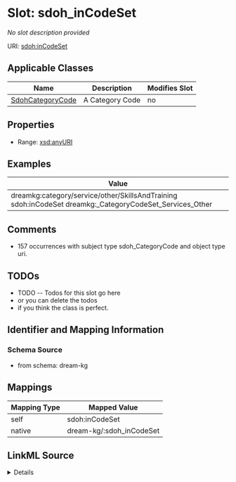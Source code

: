 

# Slot: sdoh_inCodeSet


_No slot description provided_





URI: [sdoh:inCodeSet](http://schema.org/inCodeSet)



<!-- no inheritance hierarchy -->





## Applicable Classes

| Name | Description | Modifies Slot |
| --- | --- | --- |
| [SdohCategoryCode](../classes/SdohCategoryCode.md) | A Category Code |  no  |







## Properties

* Range: [xsd:anyURI](xsd:anyURI)






## Examples

| Value |
| --- |
| dreamkg:category/service/other/SkillsAndTraining sdoh:inCodeSet dreamkg:_CategoryCodeSet_Services_Other |

## Comments

* 157 occurrences with subject type sdoh_CategoryCode and object type uri.

## TODOs

* TODO -- Todos for this slot go here
* or you can delete the todos
* if you think the class is perfect.

## Identifier and Mapping Information







### Schema Source


* from schema: dream-kg




## Mappings

| Mapping Type | Mapped Value |
| ---  | ---  |
| self | sdoh:inCodeSet |
| native | dream-kg/:sdoh_inCodeSet |




## LinkML Source

<details>
```yaml
name: sdoh_inCodeSet
description: No slot description provided
todos:
- TODO -- Todos for this slot go here
- or you can delete the todos
- if you think the class is perfect.
comments:
- 157 occurrences with subject type sdoh_CategoryCode and object type uri.
examples:
- value: dreamkg:category/service/other/SkillsAndTraining sdoh:inCodeSet dreamkg:_CategoryCodeSet_Services_Other
from_schema: dream-kg
rank: 1000
slot_uri: sdoh:inCodeSet
alias: sdoh_inCodeSet
domain_of:
- sdoh_CategoryCode
range: uri

```
</details>